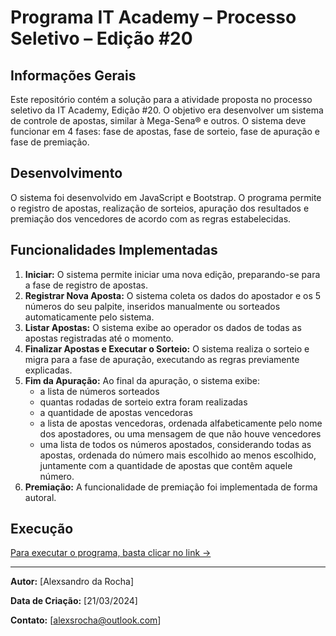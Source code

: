 # Programa IT Academy – Processo Seletivo – Edição #20

## Informações Gerais
Este repositório contém a solução para a atividade proposta no processo seletivo da IT Academy, Edição #20. O objetivo era desenvolver um sistema de controle de apostas, similar à Mega-Sena® e outros. O sistema deve funcionar em 4 fases: fase de apostas, fase de sorteio, fase de apuração e fase de premiação.

## Desenvolvimento
O sistema foi desenvolvido em JavaScript e Bootstrap. O programa permite o registro de apostas, realização de sorteios, apuração dos resultados e premiação dos vencedores de acordo com as regras estabelecidas.

## Funcionalidades Implementadas
1. **Iniciar:** O sistema permite iniciar uma nova edição, preparando-se para a fase de registro de apostas.
2. **Registrar Nova Aposta:** O sistema coleta os dados do apostador e os 5 números do seu palpite, inseridos manualmente ou sorteados automaticamente pelo sistema.
3. **Listar Apostas:** O sistema exibe ao operador os dados de todas as apostas registradas até o momento.
4. **Finalizar Apostas e Executar o Sorteio:** O sistema realiza o sorteio e migra para a fase de apuração, executando as regras previamente explicadas.
5. **Fim da Apuração:** Ao final da apuração, o sistema exibe:
   - a lista de números sorteados
   - quantas rodadas de sorteio extra foram realizadas
   - a quantidade de apostas vencedoras
   - a lista de apostas vencedoras, ordenada alfabeticamente pelo nome dos apostadores, ou uma mensagem de que não houve vencedores
   - uma lista de todos os números apostados, considerando todas as apostas, ordenada do número mais escolhido ao menos escolhido, juntamente com a quantidade de apostas que contêm aquele número.
6. **Premiação:** A funcionalidade de premiação foi implementada de forma autoral.

## Execução
[Para executar o programa, basta clicar no link -> ](https://alexsandrodarochaexercicioitacademy.vercel.app/)

---

**Autor:** [Alexsandro da Rocha]

**Data de Criação:** [21/03/2024]

**Contato:** [alexsrocha@outlook.com]